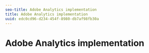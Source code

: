 ```yaml
---
seo-title: Adobe Analytics implementation
title: Adobe Analytics implementation
uuid: edc0cd96-d234-454f-8980-db7af98fb30a
---
```


# Adobe Analytics implementation

